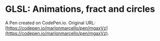 # GLSL: Animations, fract and circles

A Pen created on CodePen.io. Original URL: [https://codepen.io/marlonmarcello/pen/mgaxVz](https://codepen.io/marlonmarcello/pen/mgaxVz).

